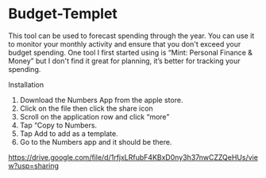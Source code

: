 # Budget-Templet
This tool can be used to forecast spending through the year. You can use it to monitor your monthly activity and ensure that you don't exceed your budget spending. One tool I first started using is “Mint: Personal Finance &amp; Money” but I don't find it great for planning, it’s better for tracking your spending.

Installation
1. Download the Numbers App from the apple store. 
2. Click on the file then click the share icon 
2. Scroll on the application row and click “more”
3. Tap “Copy to Numbers.
4. Tap Add to add as a template. 				
5. Go to the Numbers app and it should be there. 

https://drive.google.com/file/d/1rfjxLRfubF4KBxD0ny3h37nwCZZQeHUs/view?usp=sharing

